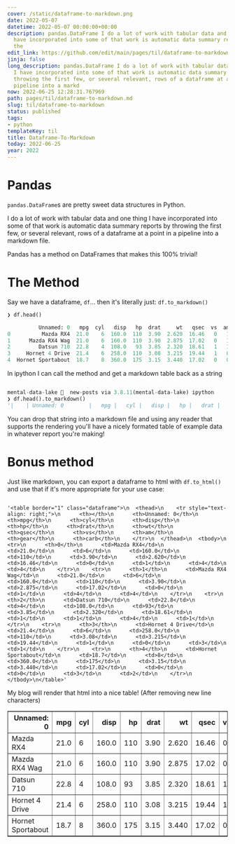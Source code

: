 ```yaml
---
cover: /static/dataframe-to-markdown.png
date: 2022-05-07
datetime: 2022-05-07 00:00:00+00:00
description: pandas.DataFrame I do a lot of work with tabular data and one thing I
  have incorporated into some of that work is automatic data summary reports by throwing
  the
edit_link: https://github.com/edit/main/pages/til/dataframe-to-markdown.md
jinja: false
long_description: pandas.DataFrame I do a lot of work with tabular data and one thing
  I have incorporated into some of that work is automatic data summary reports by
  throwing the first few, or several relevant, rows of a dataframe at a point in a
  pipeline into a markd
now: 2022-06-25 12:28:31.767969
path: pages/til/dataframe-to-markdown.md
slug: til/dataframe-to-markdown
status: published
tags:
- python
templateKey: til
title: Dataframe-To-Markdown
today: 2022-06-25
year: 2022
---
```


# Pandas

`pandas.DataFrame`s are pretty sweet data structures in Python.

I do a lot of work with tabular data and one thing I have incorporated into some of that work is automatic data summary reports by throwing the first few, or several relevant, rows of a dataframe at a point in a pipeline into a markdown file.

Pandas has a method on DataFrames that makes this 100% trivial!

# The Method

Say we have a dataframe, `df`... then it's literally just: `df.to_markdown()`

```python
❯ df.head()

          Unnamed: 0   mpg  cyl   disp   hp  drat     wt   qsec  vs  am  gear  carb
0          Mazda RX4  21.0    6  160.0  110  3.90  2.620  16.46   0   1     4     4
1      Mazda RX4 Wag  21.0    6  160.0  110  3.90  2.875  17.02   0   1     4     4
2         Datsun 710  22.8    4  108.0   93  3.85  2.320  18.61   1   1     4     1
3     Hornet 4 Drive  21.4    6  258.0  110  3.08  3.215  19.44   1   0     3     1
4  Hornet Sportabout  18.7    8  360.0  175  3.15  3.440  17.02   0   0     3     2

```

In ipython I can call the method and get a markdown table back as a string

```python

mental-data-lake   new-posts via 3.8.11(mental-data-lake) ipython
❯ df.head().to_markdown()
'|    | Unnamed: 0        |   mpg |   cyl |   disp |   hp |   drat |    wt |   qsec |   vs |   am |   gear |   carb |\n|---:|:------------------|------:|------:|-------:|-----:|-------:|------:|-------:|-----:|-----:|-------:|-------:|\n|  0 | Mazda RX4         |  21   |     6 |    160 |  110 |   3.9  | 2.62  |  16.46 |    0 |    1 |      4 |      4 |\n|  1 | Mazda RX4 Wag     |  21   |     6 |    160 |  110 |   3.9  | 2.875 |  17.02 |    0 |    1 |      4 |      4 |\n|  2 | Datsun 710        |  22.8 |     4 |    108 |   93 |   3.85 | 2.32  |  18.61 |    1 |    1 |      4 |      1 |\n|  3 | Hornet 4 Drive    |  21.4 |     6 |    258 |  110 |   3.08 | 3.215 |  19.44 |    1 |    0 |      3 |      1 |\n|  4 | Hornet Sportabout |  18.7 |     8 |    360 |  175 |   3.15 | 3.44  |  17.02 |    0 |    0 |      3 |      2 |'

```

You can drop that string into a markdown file and using any reader that supports the rendering you'll have a nicely formated table of example data in whatever report you're making!

# Bonus method

Just like markdown, you can export a dataframe to html with `df.to_html()` and use that if it's more appropriate for your use case:

```text

'<table border="1" class="dataframe">\n  <thead>\n    <tr style="text-align: right;">\n      <th></th>\n      <th>Unnamed: 0</th>\n      <th>mpg</th>\n      <th>cyl</th>\n      <th>disp</th>\n      <th>hp</th>\n      <th>drat</th>\n      <th>wt</th>\n      <th>qsec</th>\n      <th>vs</th>\n      <th>am</th>\n      <th>gear</th>\n      <th>carb</th>\n    </tr>\n  </thead>\n  <tbody>\n    <tr>\n      <th>0</th>\n      <td>Mazda RX4</td>\n      <td>21.0</td>\n      <td>6</td>\n      <td>160.0</td>\n      <td>110</td>\n      <td>3.90</td>\n      <td>2.620</td>\n      <td>16.46</td>\n      <td>0</td>\n      <td>1</td>\n      <td>4</td>\n      <td>4</td>\n    </tr>\n    <tr>\n      <th>1</th>\n      <td>Mazda RX4 Wag</td>\n      <td>21.0</td>\n      <td>6</td>\n      <td>160.0</td>\n      <td>110</td>\n      <td>3.90</td>\n      <td>2.875</td>\n      <td>17.02</td>\n      <td>0</td>\n      <td>1</td>\n      <td>4</td>\n      <td>4</td>\n    </tr>\n    <tr>\n      <th>2</th>\n      <td>Datsun 710</td>\n      <td>22.8</td>\n      <td>4</td>\n      <td>108.0</td>\n      <td>93</td>\n      <td>3.85</td>\n      <td>2.320</td>\n      <td>18.61</td>\n      <td>1</td>\n      <td>1</td>\n      <td>4</td>\n      <td>1</td>\n    </tr>\n    <tr>\n      <th>3</th>\n      <td>Hornet 4 Drive</td>\n      <td>21.4</td>\n      <td>6</td>\n      <td>258.0</td>\n      <td>110</td>\n      <td>3.08</td>\n      <td>3.215</td>\n      <td>19.44</td>\n      <td>1</td>\n      <td>0</td>\n      <td>3</td>\n      <td>1</td>\n    </tr>\n    <tr>\n      <th>4</th>\n      <td>Hornet Sportabout</td>\n      <td>18.7</td>\n      <td>8</td>\n      <td>360.0</td>\n      <td>175</td>\n      <td>3.15</td>\n      <td>3.440</td>\n      <td>17.02</td>\n      <td>0</td>\n      <td>0</td>\n      <td>3</td>\n      <td>2</td>\n    </tr>\n  </tbody>\n</table>'

```

My blog will render that html into a nice table! (After removing new line characters)

<table border="1" class="dataframe">  <thead>    <tr style="text-align: right;">      <th>Unnamed: 0</th>      <th>mpg</th>      <th>cyl</th>      <th>disp</th>      <th>hp</th>      <th>drat</th>      <th>wt</th>      <th>qsec</th>      <th>vs</th>      <th>am</th>      <th>gear</th>      <th>carb</th>    </tr>  </thead>  <tbody>    <tr>      <td>Mazda RX4</td>      <td>21.0</td>      <td>6</td>      <td>160.0</td>      <td>110</td>      <td>3.90</td>      <td>2.620</td>      <td>16.46</td>      <td>0</td>      <td>1</td>      <td>4</td>      <td>4</td>    </tr>    <tr>      <td>Mazda RX4 Wag</td>      <td>21.0</td>      <td>6</td>      <td>160.0</td>      <td>110</td>      <td>3.90</td>      <td>2.875</td>      <td>17.02</td>      <td>0</td>      <td>1</td>      <td>4</td>      <td>4</td>    </tr>    <tr>      <td>Datsun 710</td>      <td>22.8</td>      <td>4</td>      <td>108.0</td>      <td>93</td>      <td>3.85</td>      <td>2.320</td>      <td>18.61</td>      <td>1</td>      <td>1</td>      <td>4</td>      <td>1</td>    </tr>    <tr>      <td>Hornet 4 Drive</td>      <td>21.4</td>      <td>6</td>      <td>258.0</td>      <td>110</td>      <td>3.08</td>      <td>3.215</td>      <td>19.44</td>      <td>1</td>      <td>0</td>      <td>3</td>      <td>1</td>    </tr>    <tr>      <td>Hornet Sportabout</td>      <td>18.7</td>      <td>8</td>      <td>360.0</td>      <td>175</td>      <td>3.15</td>      <td>3.440</td>      <td>17.02</td>      <td>0</td>      <td>0</td>      <td>3</td>      <td>2</td>    </tr>  </tbody></table>